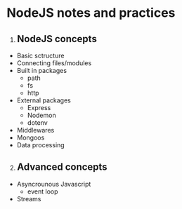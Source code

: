 # NodeJS notes and practices

1. ## NodeJS concepts
- Basic sctructure
- Connecting files/modules
- Built in packages
    - path
    - fs
    - http
- External packages
    - Express
    - Nodemon
    - dotenv
- Middlewares
- Mongoos
- Data processing
2. ## Advanced concepts
- Asyncrounous Javascript
    - event loop
- Streams
